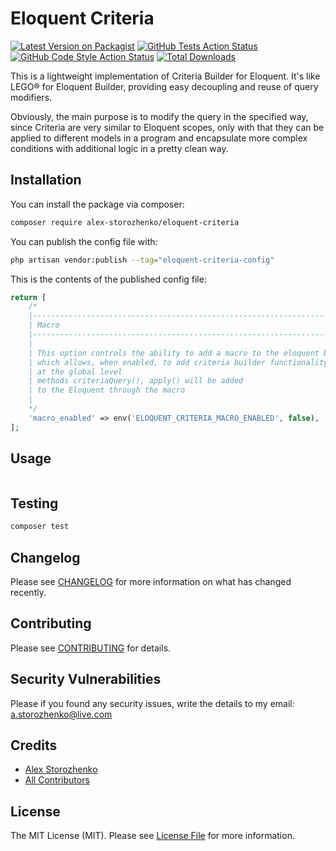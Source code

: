 # Eloquent Criteria

[![Latest Version on Packagist](https://img.shields.io/packagist/v/alex-storozhenko/eloquent-criteria.svg?style=flat-square)](https://packagist.org/packages/alex-storozhenko/eloquent-criteria)
[![GitHub Tests Action Status](https://img.shields.io/github/actions/workflow/status/alex-storozhenko/eloquent-criteria/run-tests.yml?branch=main&label=tests&style=flat-square)](https://github.com/alex-storozhenko/eloquent-criteria/actions?query=workflow%3Arun-tests+branch%3Amain)
[![GitHub Code Style Action Status](https://img.shields.io/github/actions/workflow/status/alex-storozhenko/eloquent-criteria/fix-php-code-style-issues.yml?branch=main&label=code%20style&style=flat-square)](https://github.com/alex-storozhenko/eloquent-criteria/actions?query=workflow%3A"Fix+PHP+code+style+issues"+branch%3Amain)
[![Total Downloads](https://img.shields.io/packagist/dt/alex-storozhenko/eloquent-criteria.svg?style=flat-square)](https://packagist.org/packages/alex-storozhenko/eloquent-criteria)

This is a lightweight implementation of Criteria Builder for Eloquent.
It's like LEGO® for Eloquent Builder, providing easy decoupling and reuse of query modifiers.

Obviously, the main purpose is to modify the query in the specified way, 
since Criteria are very similar to Eloquent scopes, 
only with that they can be applied to different models in a program 
and encapsulate more complex conditions with additional logic in a pretty clean way.

## Installation

You can install the package via composer:

```bash
composer require alex-storozhenko/eloquent-criteria
```

You can publish the config file with:

```bash
php artisan vendor:publish --tag="eloquent-criteria-config"
```

This is the contents of the published config file:

```php
return [
    /*
    |--------------------------------------------------------------------------
    | Macro
    |--------------------------------------------------------------------------
    |
    | This option controls the ability to add a macro to the eloquent builder,
    | which allows, when enabled, to add criteria builder functionality to the eloquent
    | at the global level
    | methods criteriaQuery(), apply() will be added
    | to the Eloquent through the macro
    |
    */
    'macro_enabled' => env('ELOQUENT_CRITERIA_MACRO_ENABLED', false),
];

```

## Usage

```php

```

## Testing

```bash
composer test
```

## Changelog

Please see [CHANGELOG](CHANGELOG.md) for more information on what has changed recently.

## Contributing

Please see [CONTRIBUTING](CONTRIBUTING.md) for details.

## Security Vulnerabilities

Please if you found any security issues, write the details to my email: [a.storozhenko@live.com](mailto:a.storozhenko@live.com)

## Credits

- [Alex Storozhenko](https://github.com/alex-storozhenko)
- [All Contributors](../../contributors)

## License

The MIT License (MIT). Please see [License File](LICENSE.md) for more information.
